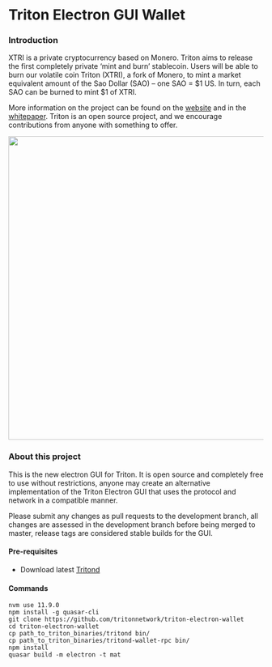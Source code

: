 # Triton Electron GUI Wallet

### Introduction
XTRI is a private cryptocurrency based on Monero. Triton aims to release the first completely private ‘mint and burn’ stablecoin. Users will be able to burn our volatile coin Triton (XTRI), a fork of Monero, to mint a market equivalent amount of the Sao Dollar (SAO) – one SAO = $1 US. In turn, each SAO can be burned to mint $1 of XTRI.

More information on the project can be found on the [website](https://xtri.network) and in the [whitepaper](https://cdn.discordapp.com/attachments/475870345010741269/561469142826483712/Triton_whitepaper_v3.1.pdf). Triton is an open source project, and we encourage contributions from anyone with something to offer. 
<p align="center">
 <img src="https://pbs.twimg.com/media/D2-ej8HU4AEB2l-.jpg" width="600">
</p>



### About this project

This is the new electron GUI for Triton. It is open source and completely free to use without restrictions, anyone may create an alternative implementation of the Triton Electron GUI that uses the protocol and network in a compatible manner.

Please submit any changes as pull requests to the development branch, all changes are assessed in the development branch before being merged to master, release tags are considered stable builds for the GUI.

#### Pre-requisites
- Download latest [Tritond](https://github.com/tritonnetwork/tritonprotocol/releases/latest)

#### Commands
```
nvm use 11.9.0
npm install -g quasar-cli
git clone https://github.com/tritonnetwork/triton-electron-wallet
cd triton-electron-wallet
cp path_to_triton_binaries/tritond bin/
cp path_to_triton_binaries/tritond-wallet-rpc bin/
npm install
quasar build -m electron -t mat
```
